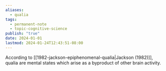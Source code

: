 ```yaml
---
aliases:
  - qualia
tags:
  - permanent-note
  - topic-cognitive-science
publish: "true"
date: 2024-01-01
lastmod: 2024-01-24T12:43:51-08:00
---
```

According to [[1982-jackson-epiphenomenal-qualia|Jackson (1982)]], qualia are mental states which arise as a byproduct of other brain activity.
